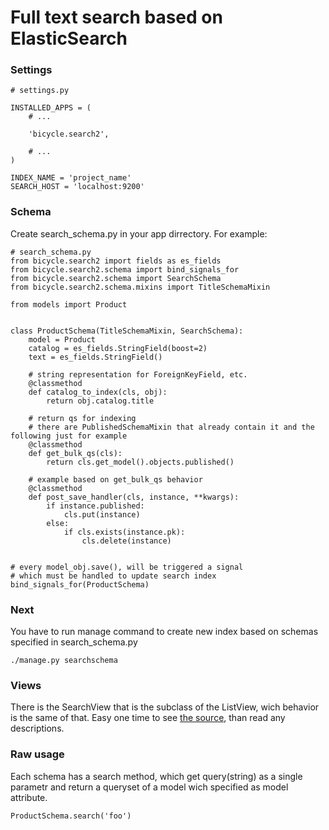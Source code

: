 # Full text search based on ElasticSearch

### Settings

    # settings.py

    INSTALLED_APPS = (
        # ...

        'bicycle.search2',

        # ...
    )

    INDEX_NAME = 'project_name'
    SEARCH_HOST = 'localhost:9200'

### Schema

Create search_schema.py in your app dirrectory. For example:

    # search_schema.py
    from bicycle.search2 import fields as es_fields
    from bicycle.search2.schema import bind_signals_for
    from bicycle.search2.schema import SearchSchema
    from bicycle.search2.schema.mixins import TitleSchemaMixin

    from models import Product


    class ProductSchema(TitleSchemaMixin, SearchSchema):
        model = Product
        catalog = es_fields.StringField(boost=2)
        text = es_fields.StringField()

        # string representation for ForeignKeyField, etc.
        @classmethod
        def catalog_to_index(cls, obj):
            return obj.catalog.title

        # return qs for indexing
        # there are PublishedSchemaMixin that already contain it and the following just for example
        @classmethod
        def get_bulk_qs(cls):
            return cls.get_model().objects.published()

        # example based on get_bulk_qs behavior
        @classmethod
        def post_save_handler(cls, instance, **kwargs):
            if instance.published:
                cls.put(instance)
            else:
                if cls.exists(instance.pk):
                    cls.delete(instance)


    # every model_obj.save(), will be triggered a signal
    # which must be handled to update search index
    bind_signals_for(ProductSchema)

### Next

You have to run manage command to create new index based on schemas specified in search_schema.py

    ./manage.py searchschema

### Views

There is the SearchView that is the subclass of the ListView, wich behavior is the same of that.
Easy one time to see [the source](https://github.com/titovanton/bicycle-search/blob/master/views.py),
than read any descriptions.

### Raw usage

Each schema has a search method, which get query(string) as a single parametr and return a queryset
of a model wich specified as model attribute.

    ProductSchema.search('foo')
